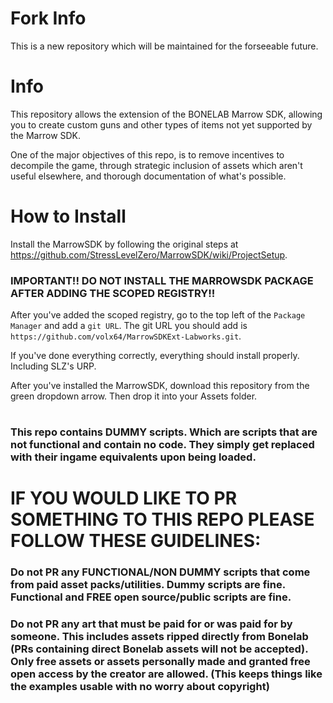 # Fork Info
This is a new repository which will be maintained for the forseeable future.

# Info
This repository allows the extension of the BONELAB Marrow SDK, allowing you to create custom guns and other types of items not yet supported by the Marrow SDK.

One of the major objectives of this repo, is to remove incentives to decompile the game, through strategic inclusion of assets which aren't useful elsewhere, and thorough documentation of what's possible.

# How to Install

Install the MarrowSDK by following the original steps at https://github.com/StressLevelZero/MarrowSDK/wiki/ProjectSetup.

### IMPORTANT!! DO NOT INSTALL THE MARROWSDK PACKAGE AFTER ADDING THE SCOPED REGISTRY!!

After you've added the scoped registry, go to the top left of the ``Package Manager`` and add a ``git URL``.
The git URL you should add is ``https://github.com/volx64/MarrowSDKExt-Labworks.git``.

If you've done everything correctly, everything should install properly. Including SLZ's URP.

After you've installed the MarrowSDK, download this repository from the green dropdown arrow. Then drop it into your Assets folder.
#
### This repo contains DUMMY scripts. Which are scripts that are not functional and contain no code. They simply get replaced with their ingame equivalents upon being loaded.

# IF YOU WOULD LIKE TO PR SOMETHING TO THIS REPO PLEASE FOLLOW THESE GUIDELINES:
### Do not PR any FUNCTIONAL/NON DUMMY scripts that come from paid asset packs/utilities. Dummy scripts are fine. Functional and FREE open source/public scripts are fine.
### Do not PR any art that must be paid for or was paid for by someone. This includes assets ripped directly from Bonelab (PRs containing direct Bonelab assets will not be accepted). Only free assets or assets personally made and granted free open access by the creator are allowed. (This keeps things like the examples usable with no worry about copyright)
